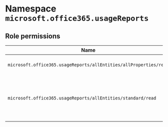 # Namespace `microsoft.office365.usageReports`
## Role permissions
|Name|Description|Privileged|
|-|-|-|
|`microsoft.office365.usageReports/allEntities/allProperties/read`|Read Office 365 usage reports|False|
|`microsoft.office365.usageReports/allEntities/standard/read`|Read tenant-level aggregated Office 365 usage reports|False|
